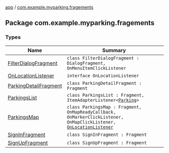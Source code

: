 [app](../index.md) / [com.example.myparking.fragements](./index.md)

## Package com.example.myparking.fragements

### Types

| Name | Summary |
|---|---|
| [FilterDialogFragment](-filter-dialog-fragment/index.md) | `class FilterDialogFragment : DialogFragment, OnMenuItemClickListener` |
| [OnLocationListener](-on-location-listener/index.md) | `interface OnLocationListener` |
| [ParkingDetailFragment](-parking-detail-fragment/index.md) | `class ParkingDetailFragment : Fragment` |
| [ParkingsList](-parkings-list/index.md) | `class ParkingsList : Fragment, ItemAdapterListener<`[`Parking`](../com.example.myparking.models/-parking/index.md)`>` |
| [ParkingsMap](-parkings-map/index.md) | `class ParkingsMap : Fragment, OnMapReadyCallback, OnMarkerClickListener, OnMapClickListener, `[`OnLocationListener`](-on-location-listener/index.md) |
| [SignInFragment](-sign-in-fragment/index.md) | `class SignInFragment : Fragment` |
| [SignUpFragment](-sign-up-fragment/index.md) | `class SignUpFragment : Fragment` |
